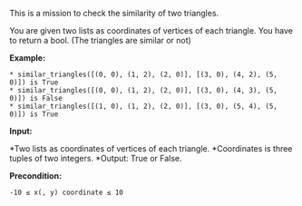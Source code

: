 This is a mission to check the similarity of two triangles.

You are given two lists as coordinates of vertices of each triangle.
You have to return a bool. (The triangles are similar or not)

<b>Example:</b>

```
* similar_triangles([(0, 0), (1, 2), (2, 0)], [(3, 0), (4, 2), (5, 0)]) is True
* similar_triangles([(0, 0), (1, 2), (2, 0)], [(3, 0), (4, 3), (5, 0)]) is False
* similar_triangles([(1, 0), (1, 2), (2, 0)], [(3, 0), (5, 4), (5, 0)]) is True
```
	
<b>Input:</b>

*Two lists as coordinates of vertices of each triangle.
*Coordinates is three tuples of two integers.
*Output: True or False.

<b>Precondition:</b>
```
-10 ≤ x(, y) coordinate ≤ 10
```